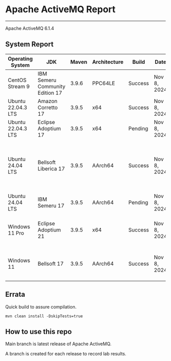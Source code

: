 # Apache ActiveMQ Report
--- 

Apache ActiveMQ 6.1.4

## System Report

| Operating System    | JDK       | Maven | Architecture | Build | Date  | Notes |
|---------------------|-----------|-------|--------------|-------|-------|-------|
| CentOS Stream 9         | IBM Semeru Community Edition 17   | 3.9.6 | PPC64LE      | Success | Nov 8, 2024 | Several Unit test failures. |
| Ubuntu 22.04.3 LTS          | Amazon Corretto 17   | 3.9.5 | x64      | Success | Nov 8, 2024 |  |
| Ubuntu 22.04.3 LTS          | Eclipse Adoptium 17   | 3.9.5 | x64      | Pending | Nov 8, 2024 |  |
| Ubuntu 24.04 LTS          | Bellsoft Liberica 17   | 3.9.5 | AArch64      | Success | Nov 8, 2024 | Unit tests, Http Protocol Support, Web Demo, and Assembly. |
| Ubuntu 24.04 LTS          | IBM Semeru 17   | 3.9.5 | AArch64      | Pending  | Nov 8, 2024 |  |
| Windows 11 Pro          | Eclipse Adoptium 21  | 3.9.5 | x64      | Success  | Nov 8, 2024 | Journal Corruption For Index Recovery Test fails. |
| Windows 11           | Bellsoft 17  | 3.9.5 | AArch64      | Success  | Nov 8, 2024 | Journal Corruption For Index Recovery Test fails. |

## Errata


Quick build to assure compilation. 
```
mvn clean install -DskipTests=true
```

## How to use this repo

Main branch is latest release of Apache ActiveMQ.

A branch is created for each release to record lab results.
